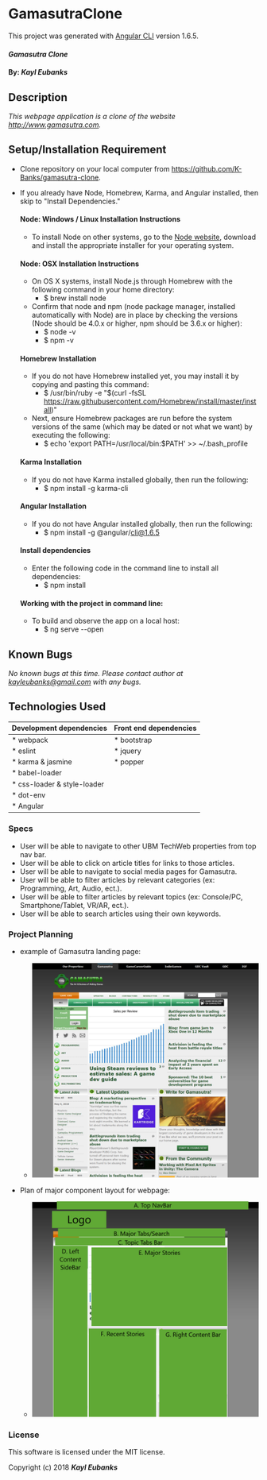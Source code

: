 # GamasutraClone


This project was generated with [Angular CLI](https://github.com/angular/angular-cli) version 1.6.5.

#### _Gamasutra Clone_

#### By: _**Kayl Eubanks**_

## Description

_This webpage application is a clone of the website http://www.gamasutra.com._


## Setup/Installation Requirement

* Clone repository on your local computer from https://github.com/K-Banks/gamasutra-clone.
* If you already have Node, Homebrew, Karma, and Angular installed, then skip to "Install Dependencies."

  #### Node: Windows / Linux Installation Instructions
  * To install Node on other systems, go to the <a href="https://nodejs.org/en/">Node website</a>, download and install the appropriate installer for your operating system.

  #### Node: OSX Installation Instructions
  * On OS X systems, install Node.js through Homebrew with the following command in your home directory:
    * $ brew install node
  * Confirm that node and npm (node package manager, installed automatically with Node) are in place by checking the versions (Node should be 4.0.x or higher, npm should be 3.6.x or higher):
    * $ node -v
    * $ npm -v

  #### Homebrew Installation
  * If you do not have Homebrew installed yet, you may install it by copying and pasting this command:
    * $ /usr/bin/ruby -e "$(curl -fsSL https://raw.githubusercontent.com/Homebrew/install/master/install)"
  * Next, ensure Homebrew packages are run before the system versions of the same (which may be dated or not what we want) by executing the following:
    * $ echo 'export PATH=/usr/local/bin:$PATH' >> ~/.bash_profile

  #### Karma Installation
  * If you do not have Karma installed globally, then run the following:
    * $ npm install -g karma-cli

  #### Angular Installation
  * If you do not have Angular installed globally, then run the following:
    * $ npm install -g @angular/cli@1.6.5

  #### Install dependencies
  * Enter the following code in the command line to install all dependencies:
    * $ npm install

  #### Working with the project in command line:
  * To build and observe the app on a local host:
    * $ ng serve --open



## Known Bugs

_No known bugs at this time._
_Please contact author at kayleubanks@gmail.com with any bugs._

## Technologies Used

| Development dependencies | Front end dependencies |
| :------------ | :------------- |
| * webpack | * bootstrap |
| * eslint | * jquery |
| * karma & jasmine | * popper
| * babel-loader |  |
| * css-loader & style-loader | |
| * dot-env |  |
| * Angular |  |


### Specs
  * User will be able to navigate to other UBM TechWeb properties from top nav bar.
  * User will be able to click on article titles for links to those articles.
  * User will be able to navigate to social media pages for Gamasutra.
  * User will be able to filter articles by relevant categories (ex: Programming, Art, Audio, ect.).
  * User will be able to filter articles by relevant topics (ex: Console/PC, Smartphone/Tablet, VR/AR, ect.).
  * User will be able to search articles using their own keywords.


### Project Planning
  * example of Gamasutra landing page:
    * ![picture](README-img/Gamasutra-plain.png)

  * Plan of major component layout for webpage:
    * ![picture](README-img/Gamasutra-layout.png)

### License

This software is licensed under the MIT license.

Copyright (c) 2018 ****_Kayl Eubanks_****
